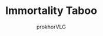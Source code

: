 ---
title: "Immortality Taboo"
excerpt: "This is the miracle drug of Unturned Stones. If there was one invention other than the torch drive that could be implicated as the thing that drove humanity beyond their terrestrial homes, it would be kerastoxis: a solution of blood thinners, adrenaline, and a thousand other drugs that turn the fleshy human body into a hardened cocoon resistant against the strongest onslaught of interstellar forces."
author: "prokhorVLG"

permalink: /codex/technology/medical-science/immortality-taboo
layout: blank_page

page_highlight: "#a666e7"

page_features: [
                {
                  type: 'codexHead', init: {
                    id: 'codexHead',

                    toc: [ 
                      { title: '-', url: '-' },
                    ],
                    no_toc: true,

                    title: "Immortality Taboo",
                    flavor: "",
                    flavor_url: '',

                    description: "<p class='text-left'>As long as humanity has existed, it had a dream. Whether it persisted through religion, myth, or philosophy; humanity dreamed of the possibility of the impossible. One such impossible dream was immortality. At one point however, society came teetering over the possibility of what was always meant to be impossible.</p>

                    <p class='text-left'>Not very long ago, there was a man who sought to make this dream a reality. Jeffrey Quazan, a biotechnology researcher, tried his best. His best was a crowd-funded campaign promising 'aakaash', Hindi for sky. It could have been anything. Perhaps a telomerization procedure, or a mind-uploading system? It really doesn't matter now.</p>

                    <p class='text-left'>Only a day before Aakaash was scheduled for release, the world was shivering with anticipation. This was the forefront of the most revolutionary technology since artificial intelligence. Then it didn't come. Society was blindsided. From the resulting fallout, a universal taboo arose that would linger for years on the very thing mankind dreamed of.</p>

                    <p class='text-left'>What is the lesson? Never trust Jeff.</p>",

                    image: "/assets/images/codex/technology/immortality-taboo.png",
                    imageBlurb: "Watch out. He bites.",
                    lower_clear: 'codexLowerClear', 
                  }
                },
                {
                  type: 'paddingBar', init: {
                    size: '60px',
                  }
                },
              ]
---